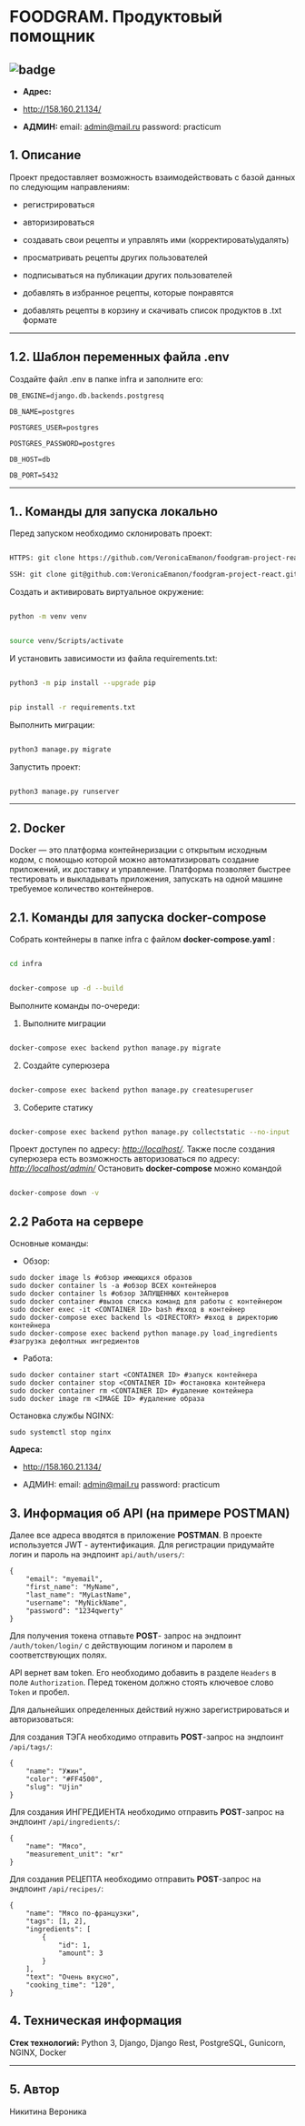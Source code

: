 # FOODGRAM. Продуктовый помощник
  
![badge](https://github.com/VeronicaEmanon/foodgram-project-react/actions/workflows/main.yml/badge.svg)
---
- <b>Адрес: </b>
- http://158.160.21.134/

- <b> АДМИН: </b>
email: admin@mail.ru
password: practicum

## 1. Описание

  
Проект предоставляет возможность взаимодействовать с базой данных по следующим направлениям:

- регистрироваться

- авторизироваться

- создавать свои рецепты и управлять ими (корректировать\удалять)

- просматривать рецепты других пользователей

- подписываться на публикации других пользователей

- добавлять в избранное рецепты, которые понравятся

- добавлять рецепты в корзину и скачивать список продуктов в .txt формате

  

---
## 1.2. Шаблон переменных файла  .env

Создайте файл .env в папке infra и заполните его:

	DB_ENGINE=django.db.backends.postgresq

	DB_NAME=postgres

	POSTGRES_USER=postgres

	POSTGRES_PASSWORD=postgres

	DB_HOST=db

	DB_PORT=5432

---

## 1.. Команды для запуска локально

  

Перед запуском необходимо склонировать проект:

```bash

HTTPS: git clone https://github.com/VeronicaEmanon/foodgram-project-react.git

SSH: git clone git@github.com:VeronicaEmanon/foodgram-project-react.git

```

  

Cоздать и активировать виртуальное окружение:

```bash

python -m venv venv

```

```bash

source venv/Scripts/activate

```

  

И установить зависимости из файла requirements.txt:

```bash

python3 -m pip install --upgrade pip

```

```bash

pip install -r requirements.txt

```

  

Выполнить миграции:

```bash

python3 manage.py migrate

```

  

Запустить проект:

```bash

python3 manage.py runserver

```

---
## 2. Docker 
Docker — это платформа контейнеризации с открытым исходным кодом, с помощью которой можно автоматизировать создание приложений, их доставку и управление. Платформа позволяет быстрее тестировать и выкладывать приложения, запускать на одной машине требуемое количество контейнеров.

## 2.1. Команды для запуска docker-compose
Собрать контейнеры в папке infra с файлом <b>docker-compose.yaml </b>:
```bash

cd infra

```
```bash

docker-compose up -d --build

```
Выполните команды по-очереди:
1. Выполните миграции
```bash

docker-compose exec backend python manage.py migrate

```
2. Создайте суперюзера
```bash

docker-compose exec backend python manage.py createsuperuser

```
3.  Соберите статику
```bash

docker-compose exec backend python manage.py collectstatic --no-input

```
Проект доступен по адресу:
_[http://localhost/](http://localhost/)_.
Также после создания суперюзера есть возможность авторизоваться по адресу:
_[http://localhost/admin/](http://localhost/admin/)_
Остановить <b>docker-compose</b> можно командой
```bash

docker-compose down -v

```

## 2.2 Работа на сервере
Основные команды:
- Обзор:

```
sudo docker image ls #обзор имеющихся образов
sudo docker container ls -a #обзор ВСЕХ контейнеров
sudo docker container ls #обзор ЗАПУЩЕННЫХ контейнеров
sudo docker container #вызов списка команд для работы с контейнером
sudo docker exec -it <CONTAINER ID> bash #вход в контейнер
sudo docker-compose exec backend ls <DIRECTORY> #вход в директорию контейнера
sudo docker-compose exec backend python manage.py load_ingredients #загрузка дефолтных ингредиентов
```
- Работа:
```
sudo docker container start <CONTAINER ID> #запуск контейнера
sudo docker container stop <CONTAINER ID> #остановка контейнера
sudo docker container rm <CONTAINER ID> #удаление контейнера
sudo docker image rm <IMAGE ID> #удаление образа
```
Остановка службы NGINX:

`
sudo systemctl stop nginx
`

<b>Адреса: </b>
- http://158.160.21.134/

- АДМИН:
email: admin@mail.ru
password: practicum

## 3. Информация об API (на примере POSTMAN)
Далее все адреса вводятся в приложение <b>POSTMAN</b>.
В проекте используется JWT - аутентификация. Для регистрации придумайте логин и пароль на эндпоинт `api/auth/users/`:
```
{
    "email": "myemail",
    "first_name": "MyName",
    "last_name": "MyLastName",
	"username": "MyNickName",
	"password": "1234qwerty"
}
```
Для получения токена отпавьте <b>POST</b>- запрос на эндпоинт `/auth/token/login/` с действующим логином и паролем в соответствующих полях.

API вернет вам token. Его необходимо добавить в разделе `Headers` в поле `Authorization`. Перед токеном должно стоять ключевое слово `Token` и пробел.

Для дальнейших определенных действий нужно зарегистрироваться и авторизоваться:

Для создания ТЭГА необходимо отправить <b>POST</b>-запрос на эндпоинт `/api/tags/`:
```
{
    "name": "Ужин",
    "color": "#FF4500",
    "slug": "Ujin"
}
```

Для создания ИНГРЕДИЕНТА необходимо отправить <b>POST</b>-запрос на эндпоинт `/api/ingredients/`:
```
{
    "name": "Мясо",
    "measurement_unit": "кг"
}
```

Для создания РЕЦЕПТА необходимо отправить <b>POST</b>-запрос на эндпоинт `/api/recipes/`:
```
{
    "name": "Мясо по-французки",
    "tags": [1, 2],
    "ingredients": [
        {
            "id": 1,
            "amount": 3
        }
    ],
	"text": "Очень вкусно",
    "cooking_time": "120",
}
```
## 4. Техническая информация

  

<b>Стек технологий:</b> Python 3, Django, Django Rest, PostgreSQL, Gunicorn, NGINX, Docker

  

---

## 5. Автор

Никитина Вероника
